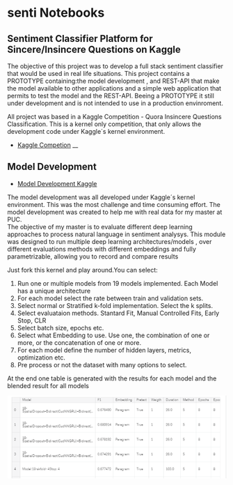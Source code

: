 # senti Notebooks

##  Sentiment Classifier Platform for Sincere/Insincere Questions on Kaggle

The objective of this project was to develop a full stack sentiment classifier that would be used in real life situations.
This project contains a PROTOTYPE containing:the model development , and REST-API that make the model available to other applications
and a simple web application that permits to test the model and the REST-API.
Beeing a PROTOTYPE it still under development and is not intended to use in a production envinroment.

All project was based in a Kaggle Competition - Quora Insincere Questions Classification. This is a kernel only competition, that only allows the development code under Kaggle´s kernel environment.

* [Kaggle Competion](https://www.kaggle.com/c/quora-insincere-questions-classification)
__

## Model Development

* [Model Development Kaggle](https://www.kaggle.com/hespozel/testing-platform-choose-and-run/versions)

The model development was all developed under Kaggle´s kernel environment. This was the most challenge and time consuming effort. The model development was created to help me with real data for my master at PUC.  
The objective of my master is to evaluate different deep learning approaches to process natural language in sentiment analysys.
This module was designed to run multiple deep learning architectures/models , over different evaluations methods with different embeddings and fully parametrizable, allowing you to record and compare results

Just fork this kernel and play around.You can select:

1) Run one or multiple models from 19 models implemented. Each Model has a unique architecture
2) For each model select the rate between train and validation sets.
3) Select normal or Stratified k-fold implementation. Select the k splits.
4) Select evaluataion methods. Stantard Fit, Manual Controlled Fits, Early Stop, CLR
5) Select batch size, epochs etc.
6) Select what Embedding to use. Use one, the combination of one or more, or the concatenation of one or more.
7) For each model define the number of hidden layers, metrics, optimization etc.
8) Pre process or not the dataset with many options to select.

At the end one table is generated with the results for each model and the blended result for all models


![Notebook Results](https://github.com/hespozel/senti/blob/master/notebook/images/modelresults.PNG?raw=true)
